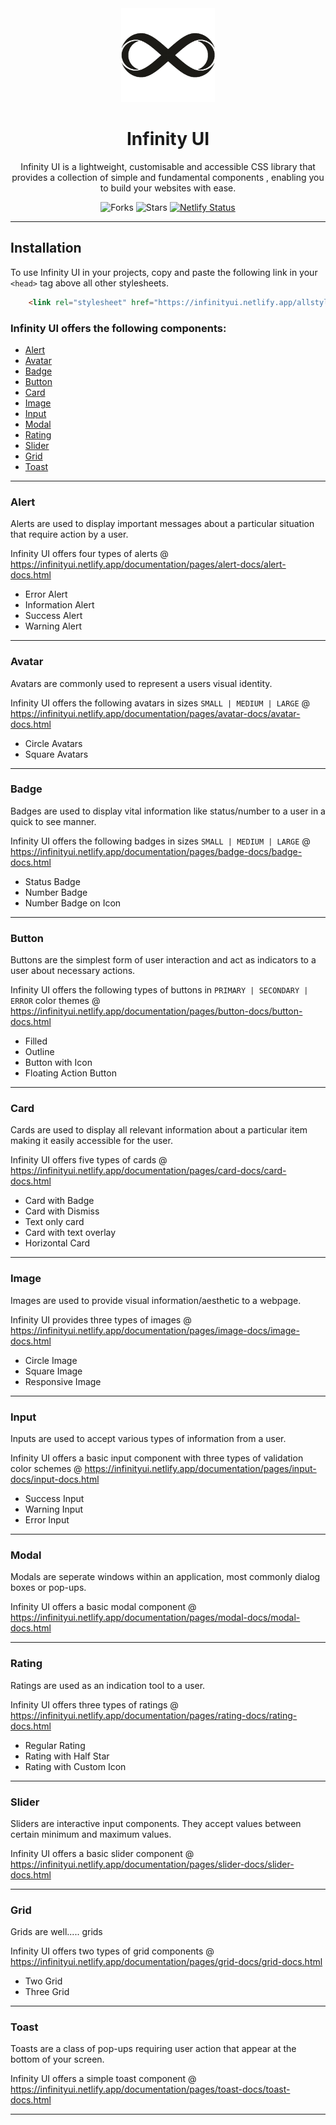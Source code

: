 <div align="center">

<img alt="logo" src="/images/infinity-logo.png" width="150px" height="150px" />

# Infinity UI

Infinity UI is a lightweight, customisable and accessible CSS library that provides a collection of simple and fundamental components , enabling you to build your websites with ease.

![Forks](https://img.shields.io/github/forks/NtshVrm/component-library)
![Stars](https://img.shields.io/github/forks/NtshVrm/component-library)
[![Netlify Status](https://api.netlify.com/api/v1/badges/a1fe7d1f-75e9-4c30-bd3a-8df76d74c08c/deploy-status)](https://app.netlify.com/sites/infinityui/deploys)

</div>

---

## Installation

To use Infinity UI in your projects, copy and paste the following link in your `<head>` tag above all other stylesheets.

```html
    <link rel="stylesheet" href="https://infinityui.netlify.app/allstyles.css">
```   

### Infinity UI offers the following components:

- [Alert](#alert)
- [Avatar](#avatar)
- [Badge](#badge)
- [Button](#button)
- [Card](#card)
- [Image](#image)
- [Input](#input)
- [Modal](#modal)
- [Rating](#rating)
- [Slider](#slider)
- [Grid](#grid)
- [Toast](#toast)

---

### Alert

Alerts are used to display important messages about a particular situation that require action by a user.

Infinity UI offers four types of alerts @ https://infinityui.netlify.app/documentation/pages/alert-docs/alert-docs.html

- Error Alert
- Information Alert
- Success Alert
- Warning Alert

---

### Avatar

Avatars are commonly used to represent a users visual identity.

Infinity UI offers the following avatars  in sizes `SMALL | MEDIUM | LARGE` @ https://infinityui.netlify.app/documentation/pages/avatar-docs/avatar-docs.html

- Circle Avatars
- Square Avatars

---

### Badge

Badges are used to display vital information like status/number to a user in a quick to see manner.


Infinity UI offers the following badges in sizes `SMALL | MEDIUM | LARGE` @ https://infinityui.netlify.app/documentation/pages/badge-docs/badge-docs.html

- Status Badge
- Number Badge
- Number Badge on Icon 

---

### Button

Buttons are the simplest form of user interaction and act as indicators to a user about necessary actions.

Infinity UI offers the following types of buttons in `PRIMARY | SECONDARY | ERROR` color themes @ https://infinityui.netlify.app/documentation/pages/button-docs/button-docs.html

- Filled
- Outline
- Button with Icon
- Floating Action Button

---

### Card

Cards are used to display all relevant information about a particular item making it easily accessible for the user.

Infinity UI offers five types of cards @ https://infinityui.netlify.app/documentation/pages/card-docs/card-docs.html

- Card with Badge
- Card with Dismiss
- Text only card
- Card with text overlay
- Horizontal Card

---

### Image

Images are used to provide visual information/aesthetic to a webpage.

Infinity UI provides three types of images @ https://infinityui.netlify.app/documentation/pages/image-docs/image-docs.html

- Circle Image
- Square Image
- Responsive Image

---

### Input

Inputs are used to accept various types of information from a user.

Infinity UI offers a basic input component with three types of validation color schemes @ https://infinityui.netlify.app/documentation/pages/input-docs/input-docs.html

- Success Input
- Warning Input
- Error Input

---

### Modal

Modals are seperate windows within an application, most commonly dialog boxes or pop-ups.

Infinity UI offers a basic modal component @ https://infinityui.netlify.app/documentation/pages/modal-docs/modal-docs.html


---

### Rating

Ratings are used as an indication tool to a user.

Infinity UI offers three types of ratings @ https://infinityui.netlify.app/documentation/pages/rating-docs/rating-docs.html

- Regular Rating
- Rating with Half Star
- Rating with Custom Icon

---

### Slider

Sliders are interactive input components. They accept values between certain minimum and maximum values.

Infinity UI offers a basic slider component @ https://infinityui.netlify.app/documentation/pages/slider-docs/slider-docs.html

---

### Grid

Grids are well..... grids

Infinity UI offers two types of grid components @ https://infinityui.netlify.app/documentation/pages/grid-docs/grid-docs.html

- Two Grid
- Three Grid
---

### Toast

Toasts are a class of pop-ups requiring user action that appear at the bottom of your screen.

Infinity UI offers a simple toast component @ https://infinityui.netlify.app/documentation/pages/toast-docs/toast-docs.html

---